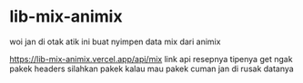 # lib-mix-animix

woi jan di otak atik ini buat nyimpen data mix dari animix

https://lib-mix-animix.vercel.app/api/mix 
link api resepnya tipenya get ngak pakek headers silahkan pakek kalau mau pakek cuman jan di rusak datanya 
